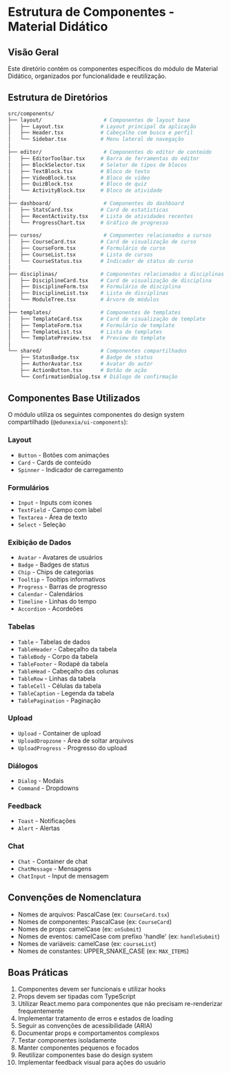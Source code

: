 # Estrutura de Componentes - Material Didático

## Visão Geral
Este diretório contém os componentes específicos do módulo de Material Didático, organizados por funcionalidade e reutilização.

## Estrutura de Diretórios

```bash
src/components/
├── layout/                    # Componentes de layout base
│   ├── Layout.tsx            # Layout principal da aplicação
│   ├── Header.tsx            # Cabeçalho com busca e perfil
│   └── Sidebar.tsx           # Menu lateral de navegação
│
├── editor/                    # Componentes do editor de conteúdo
│   ├── EditorToolbar.tsx     # Barra de ferramentas do editor
│   ├── BlockSelector.tsx     # Seletor de tipos de blocos
│   ├── TextBlock.tsx         # Bloco de texto
│   ├── VideoBlock.tsx        # Bloco de vídeo
│   ├── QuizBlock.tsx         # Bloco de quiz
│   └── ActivityBlock.tsx     # Bloco de atividade
│
├── dashboard/                 # Componentes do dashboard
│   ├── StatsCard.tsx         # Card de estatísticas
│   ├── RecentActivity.tsx    # Lista de atividades recentes
│   └── ProgressChart.tsx     # Gráfico de progresso
│
├── cursos/                    # Componentes relacionados a cursos
│   ├── CourseCard.tsx        # Card de visualização de curso
│   ├── CourseForm.tsx        # Formulário de curso
│   ├── CourseList.tsx        # Lista de cursos
│   └── CourseStatus.tsx      # Indicador de status do curso
│
├── disciplinas/              # Componentes relacionados a disciplinas
│   ├── DisciplineCard.tsx    # Card de visualização de disciplina
│   ├── DisciplineForm.tsx    # Formulário de disciplina
│   ├── DisciplineList.tsx    # Lista de disciplinas
│   └── ModuleTree.tsx        # Árvore de módulos
│
├── templates/                # Componentes de templates
│   ├── TemplateCard.tsx      # Card de visualização de template
│   ├── TemplateForm.tsx      # Formulário de template
│   ├── TemplateList.tsx      # Lista de templates
│   └── TemplatePreview.tsx   # Preview do template
│
└── shared/                   # Componentes compartilhados
    ├── StatusBadge.tsx       # Badge de status
    ├── AuthorAvatar.tsx      # Avatar do autor
    ├── ActionButton.tsx      # Botão de ação
    └── ConfirmationDialog.tsx # Diálogo de confirmação
```

## Componentes Base Utilizados
O módulo utiliza os seguintes componentes do design system compartilhado (`@edunexia/ui-components`):

### Layout
- `Button` - Botões com animações
- `Card` - Cards de conteúdo
- `Spinner` - Indicador de carregamento

### Formulários
- `Input` - Inputs com ícones
- `TextField` - Campo com label
- `Textarea` - Área de texto
- `Select` - Seleção

### Exibição de Dados
- `Avatar` - Avatares de usuários
- `Badge` - Badges de status
- `Chip` - Chips de categorias
- `Tooltip` - Tooltips informativos
- `Progress` - Barras de progresso
- `Calendar` - Calendários
- `Timeline` - Linhas do tempo
- `Accordion` - Acordeões

### Tabelas
- `Table` - Tabelas de dados
- `TableHeader` - Cabeçalho da tabela
- `TableBody` - Corpo da tabela
- `TableFooter` - Rodapé da tabela
- `TableHead` - Cabeçalho das colunas
- `TableRow` - Linhas da tabela
- `TableCell` - Células da tabela
- `TableCaption` - Legenda da tabela
- `TablePagination` - Paginação

### Upload
- `Upload` - Container de upload
- `UploadDropzone` - Área de soltar arquivos
- `UploadProgress` - Progresso do upload

### Diálogos
- `Dialog` - Modais
- `Command` - Dropdowns

### Feedback
- `Toast` - Notificações
- `Alert` - Alertas

### Chat
- `Chat` - Container de chat
- `ChatMessage` - Mensagens
- `ChatInput` - Input de mensagem

## Convenções de Nomenclatura
- Nomes de arquivos: PascalCase (ex: `CourseCard.tsx`)
- Nomes de componentes: PascalCase (ex: `CourseCard`)
- Nomes de props: camelCase (ex: `onSubmit`)
- Nomes de eventos: camelCase com prefixo 'handle' (ex: `handleSubmit`)
- Nomes de variáveis: camelCase (ex: `courseList`)
- Nomes de constantes: UPPER_SNAKE_CASE (ex: `MAX_ITEMS`)

## Boas Práticas
1. Componentes devem ser funcionais e utilizar hooks
2. Props devem ser tipadas com TypeScript
3. Utilizar React.memo para componentes que não precisam re-renderizar frequentemente
4. Implementar tratamento de erros e estados de loading
5. Seguir as convenções de acessibilidade (ARIA)
6. Documentar props e comportamentos complexos
7. Testar componentes isoladamente
8. Manter componentes pequenos e focados
9. Reutilizar componentes base do design system
10. Implementar feedback visual para ações do usuário 